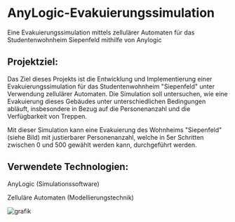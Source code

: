 # AnyLogic-Evakuierungssimulation
Eine Evakuierungssimulation mittels zellulärer Automaten für das Studentenwohnheim Siepenfeld mithilfe von Anylogic

## Projektziel:
Das Ziel dieses Projekts ist die Entwicklung und Implementierung einer Evakuierungssimulation für das Studentenwohnheim "Siepenfeld" unter Verwendung zellulärer Automaten. Die Simulation soll untersuchen, wie eine Evakuierung dieses Gebäudes unter unterschiedlichen Bedingungen abläuft, insbesondere in Bezug auf die Personenanzahl und die Verfügbarkeit von Treppen.

Mit dieser Simulation kann eine Evakuierung des Wohnheims 
"Siepenfeld" (siehe Bild) mit justierbarer Personenanzahl,
welche in 5er Schritten zwischen 0 und 500 gewählt 
werden kann, durchgeführt werden.

## Verwendete Technologien:

AnyLogic (Simulationssoftware)

Zelluläre Automaten (Modellierungstechnik)

![grafik](https://github.com/Ocepris/AnyLogic-Evakuierungssimulation/assets/55998291/c31f4ee5-0b33-4242-99f9-175012fa95af)

